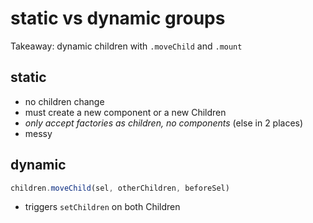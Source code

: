 # static vs dynamic groups

Takeaway: dynamic children with `.moveChild` and `.mount`

## static

* no children change
* must create a new component or a new Children
* *only accept factories as children, no components* (else in 2 places)
* messy

## dynamic

```javascript
children.moveChild(sel, otherChildren, beforeSel)
```

* triggers `setChildren` on both Children
